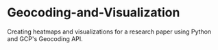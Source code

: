 # Geocoding-and-Visualization
Creating heatmaps and visualizations for a research paper using Python and GCP's Geocoding API.
